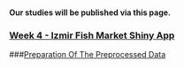 #### Our studies will be published via this page. 

### [Week 4 - Izmir Fish Market Shiny App]( https://r-u-mine.shinyapps.io/week_4_fish_market_apps/) 

###[Preparation Of The Preprocessed Data](preprocessed_data.html)
